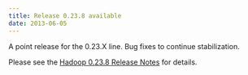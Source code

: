 ```yaml
---
title: Release 0.23.8 available
date: 2013-06-05
---
```

<!---
  Licensed under the Apache License, Version 2.0 (the "License");
  you may not use this file except in compliance with the License.
  You may obtain a copy of the License at

   http://www.apache.org/licenses/LICENSE-2.0

  Unless required by applicable law or agreed to in writing, software
  distributed under the License is distributed on an "AS IS" BASIS,
  WITHOUT WARRANTIES OR CONDITIONS OF ANY KIND, either express or implied.
  See the License for the specific language governing permissions and
  limitations under the License. See accompanying LICENSE file.
-->

A point release for the 0.23.X line. Bug fixes to continue
stabilization.

Please see the [Hadoop 0.23.8 Release
Notes](https://hadoop.apache.org/docs/r0.23.8/hadoop-project-dist/hadoop-common/releasenotes.html)
for details.

